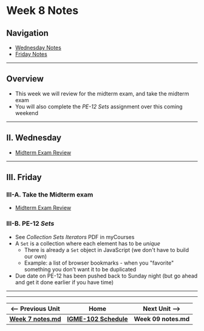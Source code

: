 # Week 8 Notes

## Navigation

- [Wednesday Notes](#wednesday)
- [Friday Notes](#friday)

<hr>

## Overview
- This week we will review for the midterm exam, and take the midterm exam
- You will also complete the *PE-12 Sets* assignment over this coming weekend

<hr>


<a id="wednesday" />

## II. Wednesday

- [Midterm Exam Review](../docs/midterm-exam-review.md)

<hr>


<a id="friday" />

## III. Friday

### III-A. Take the Midterm exam
  - [Midterm Exam Review](../docs/midterm-exam-review.md)


### III-B. PE-12 *Sets*
- See *Collection Sets Iterators* PDF in myCourses
- A `Set` is a collection where each element has to be *unique*
  - There is already a `Set` object in JavaScript (we don't have to build our own)
  - Example: a list of browser bookmarks - when you "favorite" something you don't want it to be duplicated
- Due date on PE-12 has been pushed back to Sunday night (but go ahead and get it done earlier if you have time)

<hr><hr>

| <-- Previous Unit | Home | Next Unit -->
| --- | --- | --- 
| [**Week 7 notes.md**](07.md)     |  [**IGME-102 Schedule**](../schedule.md) | **Week 09 notes.md**
